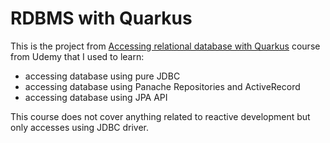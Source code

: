# RDBMS with Quarkus
This is the project from [Accessing relational database with Quarkus](https://www.udemy.com/course/quarkus-accessing-relational-databases-with-quarkus/) 
course from Udemy that I used to learn:
- accessing database using pure JDBC
- accessing database using Panache Repositories and ActiveRecord
- accessing database using JPA API

This course does not cover anything related to reactive development but only accesses using JDBC driver. 